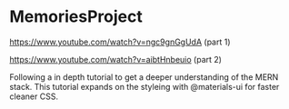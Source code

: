 # MemoriesProject

https://www.youtube.com/watch?v=ngc9gnGgUdA (part 1)

https://www.youtube.com/watch?v=aibtHnbeuio (part 2)

Following a in depth tutorial to get a deeper understanding of the MERN stack.
This tutorial expands on the styleing with @materials-ui for faster cleaner CSS. 
